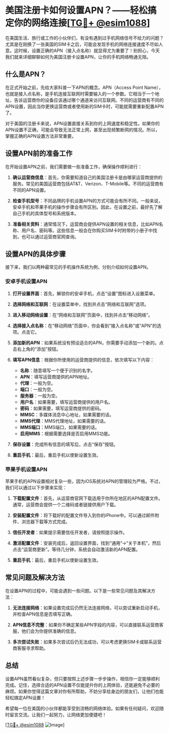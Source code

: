 # 美国注册卡如何设置APN？——轻松搞定你的网络连接[[TG💪+ @esim1088](https://t.me/s/esim1088)]

在美国生活、旅行或工作的小伙伴们，有没有遇到过手机网络信号不给力的问题？尤其是在刚换了一张美国的SIM卡之后，可能会发现手机的网络连接速度不尽如人意。这时候，设置正确的APN（接入点名称）就显得尤为重要了！别担心，今天我们就来详细聊聊如何为美国注册卡设置APN，让你的手机网络畅通无阻。

## 什么是APN？

在正式开始之前，先给大家科普一下APN的概念。APN（Access Point Name），也就是接入点名称，是手机连接互联网时需要输入的一个参数。它相当于一个地址，告诉运营商你的设备应该通过哪个通道来访问互联网。不同的运营商有不同的APN设置，因此当你更换运营商或者使用新的SIM卡时，可能就需要重新配置APN了。

对于美国的注册卡来说，APN设置直接关系到你的上网速度和稳定性。如果你的APN设置不正确，可能会导致无法正常上网，甚至出现频繁断网的情况。所以，掌握正确的APN设置方法非常重要。

## 设置APN前的准备工作

在开始设置APN之前，我们需要做一些准备工作，确保操作顺利进行：

1. **确认运营商信息**：首先，你需要知道自己的美国注册卡是由哪家运营商提供的服务。常见的美国运营商包括AT&T、Verizon、T-Mobile等。不同的运营商有不同的APN设置。

2. **检查手机型号**：不同品牌的手机设置APN的方式可能会有所不同。一般来说，安卓手机和苹果手机的操作步骤会有所区别。因此，在设置之前，最好先了解自己手机的具体型号和系统版本。

3. **准备相关资料**：通常情况下，运营商会提供APN设置的相关信息，比如APN名称、用户名、密码等。这些信息一般会在你购买SIM卡时附带的小册子中找到，也可以通过运营商官网查询。

## 设置APN的具体步骤

接下来，我们以两种最常见的手机操作系统为例，分别介绍如何设置APN。

### 安卓手机设置APN

1. **打开设置界面**：首先，解锁你的安卓手机，点击“设置”图标进入设置菜单。

2. **选择网络和互联网**：在设置菜单中，找到并点击“网络和互联网”选项。

3. **进入移动网络设置**：在“网络和互联网”页面中，找到并点击“移动网络”。

4. **选择接入点名称**：在“移动网络”页面中，你会看到“接入点名称”或“APN”的选项。点击它。

5. **添加新的APN**：如果系统没有预设适合的APN，你需要手动添加一个新的。点击右上角的“添加”按钮。

6. **填写APN信息**：根据你所使用的运营商提供的信息，依次填写以下内容：
   - **名称**：随意填写一个便于识别的名字。
   - **APN**：填写运营商提供的APN地址。
   - **代理**：一般为空。
   - **端口**：一般为空。
   - **服务器**：一般为空。
   - **用户名**：如果需要，填写运营商提供的用户名。
   - **密码**：如果需要，填写运营商提供的密码。
   - **MMSC**：多媒体消息中心地址，如果需要的话。
   - **MMS代理**：MMS代理地址，如果需要的话。
   - **MMS端口**：MMS端口，如果需要的话。
   - **启用MMS**：根据需要选择是否启用MMS功能。

7. **保存设置**：完成所有信息的填写后，点击“保存”按钮。

8. **重启手机**：最后，重启手机以使新设置生效。

### 苹果手机设置APN

苹果手机的APN设置相对复杂一些，因为iOS系统对APN的管理较为严格。不过，我们可以通过以下步骤来实现：

1. **下载配置文件**：首先，从运营商官网下载适用于你所在地区的APN配置文件。通常，运营商会提供一个二维码或者链接供用户下载。

2. **安装配置文件**：将下载好的配置文件导入到你的iPhone中。可以通过邮件附件、浏览器下载等方式完成。

3. **信任开发者**：如果提示需要信任开发者，请按照提示操作。

4. **激活配置文件**：安装完成后，返回设置界面，找到“通用”->“关于本机”，然后点击“运营商更新”。等待几分钟，系统会自动激活新的APN配置。

5. **重启手机**：最后，重启手机以使新设置生效。

## 常见问题及解决方法

在设置APN的过程中，可能会遇到一些问题。以下是一些常见问题及其解决方法：

1. **无法连接网络**：如果设置完成后仍然无法连接网络，可以尝试重新启动手机，并检查APN信息是否填写正确。

2. **APN信息不完整**：如果你不确定某些APN字段的内容，可以直接联系运营商客服，他们会为你提供准确的信息。

3. **多次尝试失败**：如果多次尝试后仍无法成功，可以考虑更换SIM卡或联系运营商客服寻求帮助。

## 总结

设置APN虽然看似复杂，但只要按照上述步骤一步步操作，相信你一定能够顺利完成。记住，选择合适的APN设置不仅能提升你的上网体验，还能避免不必要的麻烦。如果你觉得这篇文章对你有所帮助，不妨分享给身边的朋友们，让他们也能轻松搞定APN设置！

希望每一位在美国的小伙伴都能享受到流畅的网络体验。如果有任何疑问，欢迎随时留言交流。让我们一起努力，让网络更加便捷吧！

[[TG💪+ @esim1088](https://t.me/s/esim1088) ![Image](https://i.postimg.cc/4NQfJmqS/Snipaste-2025-05-13-00-14-12.png)]